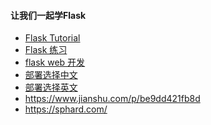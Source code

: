 #### 让我们一起学Flask

- [Flask Tutorial](./1.Flask_Tutorial/README.md)
- [Flask 练习]()
- [flask web 开发]()
- [部署选择中文](http://docs.jinkan.org/docs/flask/deploying/index.html#deployment) 
- [部署选择英文](http://flask.pocoo.org/docs/1.0/deploying/)
- https://www.jianshu.com/p/be9dd421fb8d
- https://sphard.com/